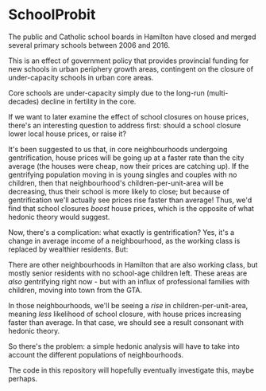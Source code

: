 # SchoolProbit

The public and Catholic school boards in Hamilton have closed and merged several primary schools between 2006 and 2016.

This is an effect of government policy that provides provincial funding for new schools in urban periphery growth areas, contingent on the closure of under-capacity schools in urban core areas.

Core schools are under-capacity simply due to the long-run (multi-decades) decline in fertility in the core. 

If we want to later examine the effect of school closures on house prices, there's an interesting question to address first: should a school closure lower local house prices, or raise it? 

It's been suggested to us that, in core neighbourhoods undergoing gentrification, house prices will be going up at a faster rate than the city average (the houses were cheap, now their prices are catching up). If the gentrifying population moving in is young singles and couples with no children, then that neighbourhood's children-per-unit-area will be decreasing, thus their school is more likely to close; but because of gentrification we'll actually see prices rise faster than average! Thus, we'd find that school closures _boost_ house prices, which is the opposite of what hedonic theory would suggest.

Now, there's a complication: what exactly is gentrification? Yes, it's a change in average income of a neighbourhood, as the working class is replaced by wealthier residents. But:

There are other neighbourhoods in Hamilton that are also working class, but mostly senior residents with no school-age children left. These areas are _also_ gentrifying right now - but with an influx of professional families with children, moving into town from the GTA. 

In those neighbourhoods, we'll be seeing a _rise_ in children-per-unit-area, meaning _less_ likelihood of school closure, with house prices increasing faster than average. In that case, we should see a result consonant with hedonic theory.

So there's the problem: a simple hedonic analysis will have to take into account the different populations of neighbourhoods.

The code in this repository will hopefully eventually investigate this, maybe perhaps.